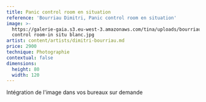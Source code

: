 ```yaml
---
title: Panic control room en situation
reference: 'Bourriau Dimitri, Panic control room en situation'
image: >-
  https://galerie-gaia.s3.eu-west-3.amazonaws.com/tina/uploads/bourriau-dimitri/galerie-gaia-bourriau-dimitir-bank-titan
  control room-in situ blanc.jpg
artist: content/artists/dimitri-bourriau.md
price: 2900
technique: Photographie
contextual: false
dimensions:
  height: 80
  width: 120
---
```


Intégration de l'image dans vos bureaux sur demande 
